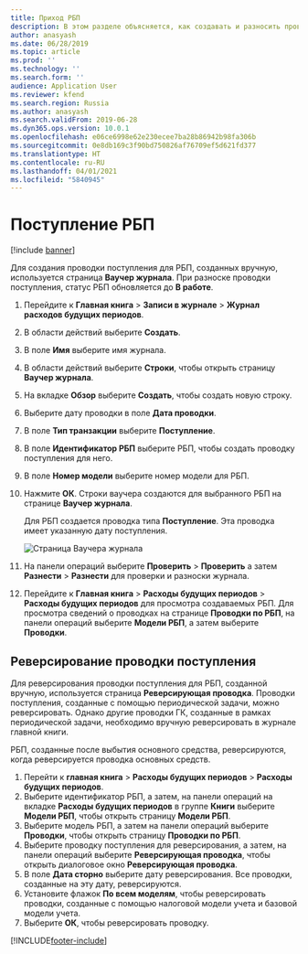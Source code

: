 ```yaml
---
title: Приход РБП
description: В этом разделе объясняется, как создавать и разносить проводки поступления для РБП, которые были созданы вручную. В нем также объясняется, как реверсировать проводки поступления.
author: anasyash
ms.date: 06/28/2019
ms.topic: article
ms.prod: ''
ms.technology: ''
ms.search.form: ''
audience: Application User
ms.reviewer: kfend
ms.search.region: Russia
ms.author: anasyash
ms.search.validFrom: 2019-06-28
ms.dyn365.ops.version: 10.0.1
ms.openlocfilehash: e06ce6998e62e230ecee7ba28b86942b98fa306b
ms.sourcegitcommit: 0e8db169c3f90bd750826af76709ef5d621fd377
ms.translationtype: HT
ms.contentlocale: ru-RU
ms.lasthandoff: 04/01/2021
ms.locfileid: "5840945"
---
```

# <a name="receipt-of-deferrals"></a>Поступление РБП

[!include [banner](../includes/banner.md)]

Для создания проводки поступления для РБП, созданных вручную, используется страница **Ваучер журнала**. При разноске проводки поступления, статус РБП обновляется до **В работе**.

1. Перейдите к **Главная книга** \> **Записи в журнале** \> **Журнал расходов будущих периодов**.
2. В области действий выберите **Создать**.
3. В поле **Имя** выберите имя журнала.
4. В области действий выберите **Строки**, чтобы открыть страницу **Ваучер журнала**.
5. На вкладке **Обзор** выберите **Создать**, чтобы создать новую строку.
6. Выберите дату проводки в поле **Дата проводки**.
7. В поле **Тип транзакции** выберите **Поступление**.
8. В поле **Идентификатор РБП** выберите РБП, чтобы создать проводку поступления для него.
9. В поле **Номер модели** выберите номер модели для РБП.
10. Нажмите **ОК**. Строки ваучера создаются для выбранного РБП на странице **Ваучер журнала**.

    Для РБП создается проводка типа **Поступление**. Эта проводка имеет указанную дату поступления.

    ![Страница Ваучера журнала](media/rus-deferral-transactions-01.png)

11. На панели операций выберите **Проверить** \> **Проверить** а затем **Разнести** \> **Разнести** для проверки и разноски журнала.
12. Перейдите к **Главная книга** \> **Расходы будущих периодов** \> **Расходы будущих периодов** для просмотра создаваемых РБП. Для просмотра сведений о проводках на странице **Проводки по РБП**, на панели операций выберите **Модели РБП**, а затем выберите **Проводки**.

## <a name="reverse-a-receipt-transaction"></a>Реверсирование проводки поступления

Для реверсирования проводки поступления для РБП, созданной вручную, используется страница **Реверсирующая проводка**. Проводки поступления, созданные с помощью периодической задачи, можно реверсировать. Однако другие проводки ГК, созданные в рамках периодической задачи, необходимо вручную реверсировать в журнале главной книги.

РБП, созданные после выбытия основного средства, реверсируются, когда реверсируется проводка основных средств.

1. Перейти к **главная книга** \> **Расходы будущих периодов** \> **Расходы будущих периодов**.
2. Выберите идентификатор РБП, а затем, на панели операций на вкладке **Расходы будущих периодов** в группе **Книги** выберите **Модели РБП**, чтобы открыть страницу **Модели РБП**.
3. Выберите модель РБП, а затем на панели операций выберите **Проводки**, чтобы открыть страницу **Проводки по РБП**.
4. Выберите проводку поступления для реверсирования, а затем, на панели операций выберите **Реверсирующая проводка**, чтобы открыть диалоговое окно **Реверсирующая проводка**.
5. В поле **Дата сторно** выберите дату реверсирования. Все проводки, созданные на эту дату, реверсируются.
6. Установите флажок **По всем моделям**, чтобы реверсировать проводки, созданные с помощью налоговой модели учета и базовой модели учета.
7. Выберите **ОК**, чтобы реверсировать проводку.


[!INCLUDE[footer-include](../../includes/footer-banner.md)]